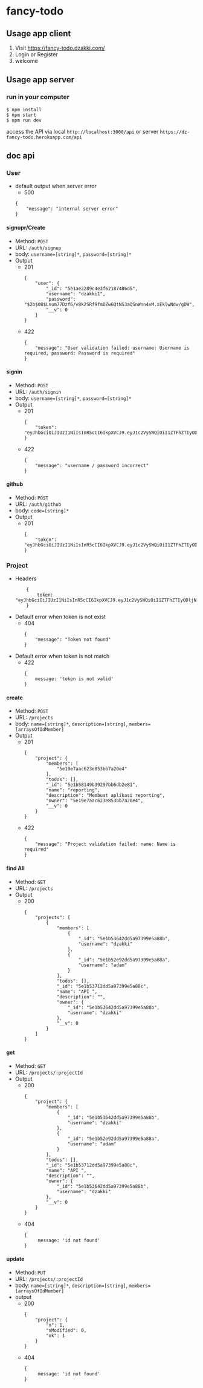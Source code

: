 # fancy-todo


## Usage app client
1. Visit https://fancy-todo.dzakki.com/
2. Login or Register 
3. welcome


## Usage app server

### run in your computer
```
$ npm install
$ npm start
$ npm run dev    
```
access the API via local `http://localhost:3000/api` or server `https://dz-fancy-todo.herokuapp.com/api`

## doc api

### User

* default output when server error
    * 500 
    ```
    {
        "message": "internal server error"
    }  
    ```

#### signupr/Create
* Method:  `POST`
* URL:  `/auth/signup`
* body: `username=[string]*`, `password=[string]*`
* Output
    * 201 
        ```
        {
            "user": {
                "_id": "5e1ae2289c4e3f62187486d5",
                "username": "dzakki1",
                "password": "$2b$08$Lnum77Dzf6/v8k2SRf9fmOZw6QtNS3aQSnWnn4vM.xEklwNdw/gDW",
                "__v": 0
            }
        }
        ```
    * 422 
        ```
        {
            "message": "User validation failed: username: Username is required, password: Password is required"
        }  
        ```
#### signin
* Method:  `POST`
* URL:  `/auth/signin`
* body: `username=[string]*`, `password=[string]*`
* Output
    * 201 
        ```
        {
            "token": "eyJhbGciOiJIUzI1NiIsInR5cCI6IkpXVCJ9.eyJ1c2VySWQiOiI1ZTFhZTIyODljNGUzZjYyMTg3NDg2ZDUiLCJpYXQiOjE1Nzg4MjAxNDd9.mQooe7VfcozstEdVRVvgFE_2qJJzzXV1w2Rb0bPZb5M"
        }
        ```
    * 422 
        ```
        {
            "message": "username / password incorrect"
        }
        ```

#### github

* Method:  `POST`
* URL:  `/auth/github`
* body: `code=[string]*`
* Output
    * 201 
        ```
        {
            "token": "eyJhbGciOiJIUzI1NiIsInR5cCI6IkpXVCJ9.eyJ1c2VySWQiOiI1ZTFhZTIyODljNGUzZjYyMTg3NDg2ZDUiLCJpYXQiOjE1Nzg4MjAxNDd9.mQooe7VfcozstEdVRVvgFE_2qJJzzXV1w2Rb0bPZb5M"
        }
        ```

### Project

* Headers
    ```
        {
            token: "eyJhbGciOiJIUzI1NiIsInR5cCI6IkpXVCJ9.eyJ1c2VySWQiOiI1ZTFhZTIyODljNGUzZjYyMTg3NDg2ZDUiLCJpYXQiOjE1Nzg4MjAxNDd9.mQooe7VfcozstEdVRVvgFE_2qJJzzXV1w2Rb0bPZb5M"
        }
    ```
* Default error when token is not exist
    * 404
        ```
        {
            "message": "Token not found"
        }  
        ```
* Default error when token is not match
    * 422
        ```
        {
            message: 'token is not valid'
        }  
        ```

#### create
* Method:  `POST`
* URL:  `/projects`
* body: `name=[string]*`, `description=[string]`, `members=[arraysOfIdMember]`
* Output
    * 201 
        ```
        {
            "project": {
                "members": [
                    "5e19e7aac623e853bb7a20e4"
                ],
                "todos": [],
                "_id": "5e1b58149b39297bb6db2e81",
                "name": "reporting",
                "description": "Membuat aplikasi reporting",
                "owner": "5e19e7aac623e853bb7a20e4",
                "__v": 0
            }
        }
        ```
    * 422 
        ```
        {
            "message": "Project validation failed: name: Name is required"
        }  
        ```

#### find All
* Method:  `GET`
* URL:  `/projects`
* Output
    * 200
        ```
        {
            "projects": [
                {
                    "members": [
                        {
                            "_id": "5e1b53642dd5a97399e5a88b",
                            "username": "dzakki"
                        },
                        {
                            "_id": "5e1b52e92dd5a97399e5a88a",
                            "username": "adam"
                        }
                    ],
                    "todos": [],
                    "_id": "5e1b53712dd5a97399e5a88c",
                    "name": "API ",
                    "description": "",
                    "owner": {
                        "_id": "5e1b53642dd5a97399e5a88b",
                        "username": "dzakki"
                    },
                    "__v": 0
                }
            ]
        }
        ```

#### get
* Method:  `GET`
* URL:  `/projects/:projectId`
* Output
    * 200
        ```
        {
            "project": {
                "members": [
                    {
                        "_id": "5e1b53642dd5a97399e5a88b",
                        "username": "dzakki"
                    },
                    {
                        "_id": "5e1b52e92dd5a97399e5a88a",
                        "username": "adam"
                    }
                ],
                "todos": [],
                "_id": "5e1b53712dd5a97399e5a88c",
                "name": "API ",
                "description": "",
                "owner": {
                    "_id": "5e1b53642dd5a97399e5a88b",
                    "username": "dzakki"
                },
                "__v": 0
            }
        }
        ```
    * 404 
        ``` 
        {
             message: 'id not found'
        }
        ```
#### update
* Method:  `PUT`
* URL:  `/projects/:projectId`
* body: `name=[string]*`, `description=[string]`, `members=[arraysOfIdMember]`
* output   
    * 200
        ```
        {
            "project": {
                "n": 1,
                "nModified": 0,
                "ok": 1
            }
        }
        ```
    * 404 
        ``` 
        {
             message: 'id not found'
        }
        ```
